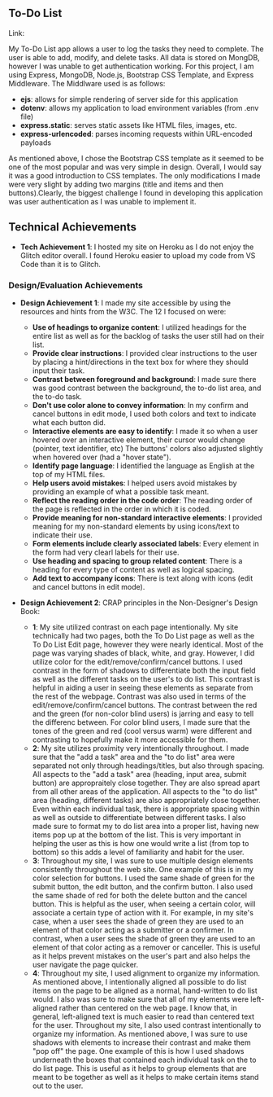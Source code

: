 ## To-Do List

Link:

My To-Do List app allows a user to log the tasks they need to complete. The user is able to add, modify, and delete tasks. All data is stored on MongDB, however I was unable to get authentication working. For this project, I am using Express, MongoDB, Node.js, Bootstrap CSS Template, and Express Middleware. The Middlware used is as follows:
- **ejs**: allows for simple rendering of server side for this application
- **dotenv**: allows my application to load environment variables (from .env file)
- **express.static**: serves static assets like HTML files, images, etc.
- **express-urlencoded**: parses incoming requests within URL-encoded payloads

As mentioned above, I chose the Bootstrap CSS template as it seemed to be one of the most popular and was very simple in design. Overall, I would say it was a good introduction to CSS templates. The only modifications I made were very slight by adding two margins (title and items and then buttons).Clearly, the biggest challenge I found in developing this application was user authentication as I was unable to implement it.

## Technical Achievements
- **Tech Achievement 1**: I hosted my site on Heroku as I do not enjoy the Glitch editor overall. I found Heroku easier to upload my code from VS Code than it is to Glitch.

### Design/Evaluation Achievements
- **Design Achievement 1**: I made my site accessible by using the resources and hints from the W3C. The 12 I focused on were:
    - **Use of headings to organize content**: I utilized headings for the entire list as well as for the backlog of tasks the user still had on their list.
    - **Provide clear instructions**: I provided clear instructions to the user by placing a hint/directions in the text box for where they should input their task.
    - **Contrast between foreground and background**: I made sure there was good contrast between the background, the to-do list area, and the to-do task.
    - **Don't use color alone to convey information**: In my confirm and cancel buttons in edit mode, I used both colors and text to indicate what each button did.
    - **Interactive elements are easy to identify**: I made it so when a user hovered over an interactive element, their cursor would change (pointer, text identifier, etc) The buttons' colors also adjusted slightly when hovered over (had a "hover state").
    - **Identify page language**: I identified the language as English at the top of my HTML files.
    - **Help users avoid mistakes**: I helped users avoid mistakes by providing an example of what a possible task meant.
    - **Reflect the reading order in the code order**: The reading order of the page is reflected in the order in which it is coded.
    - **Provide meaning for non-standard interactive elements**: I provided meaning for my non-standard elements by using icons/text to indicate their use.
    - **Form elements include clearly associated labels**: Every element in the form had very clearl labels for their use.
    - **Use heading and spacing to group related content**: There is a heading for every type of content as well as logical spacing.
    - **Add text to accompany icons**: There is text along with icons (edit and cancel buttons in edit mode).

- **Design Achievement 2**: CRAP principles in the Non-Designer's Design Book:
    - **1**: My site utilized contrast on each page intentionally. My site technically had two pages, both the To Do List page as well as the To Do List Edit page, however they were nearly identical. Most of the page was varying shades of black, white, and gray. However, I did utilize color for the edit/remove/confirm/cancel buttons. I used contrast in the form of shadows to differentiate both the input field as well as the different tasks on the user's to do list. This contrast is helpful in aiding a user in seeing these elements as separate from the rest of the webpage. Contrast was also used in terms of the edit/remove/confirm/cancel buttons. The contrast between the red and the green (for non-color blind users) is jarring and easy to tell the differenc between. For color blind users, I made sure that the tones of the green and red (cool versus warm) were different and contrasting to hopefully make it more accessible for them.
    - **2**: My site utilizes proximity very intentionally throughout. I made sure that the "add a task" area and the "to do list" area were separated not only through headings/titles, but also through spacing. All aspects to the "add a task" area (heading, input area, submit button) are appropraitely close together. They are also spread apart from all other areas of the application. All aspects to the "to do list" area (heading, different tasks) are also appropriately close together. Even within each individual task, there is appropriate spacing within as well as outside to differentiate between different tasks. I also made sure to format my to do list area into a proper list, having new items pop up at the bottom of the list. This is very important in helping the user as this is how one would write a list (from top to bottom) so this adds a level of familiarity and habit for the user. 
    - **3**: Throughout my site, I was sure to use multiple design elements consistently throughout the web site. One example of this is in my color selection for buttons. I used the same shade of green for the submit button, the edit button, and the confirm button. I also used the same shade of red for both the delete button and the cancel button. This is helpful as the user, when seeing a certain color, will associate a certain type of action with it. For example, in my site's case, when a user sees the shade of green they are used to an element of that color acting as a submitter or a confirmer. In contrast, when a user sees the shade of green they are used to an element of that color acting as a remover or canceller. This is useful as it helps prevent mistakes on the user's part and also helps the user navigate the page quicker.
    - **4**: Throughout my site, I used alignment to organize my information. As mentioned above, I intentionally aligned all possible to do list items on the page to be aligned as a normal, hand-written to do list would. I also was sure to make sure that all of my elements were left-aligned rather than centered on the web page. I know that, in general, left-aligned text is much easier to read than centered text for the user. Throughout my site, I also used contrast intentionally to organize my information. As mentioned above, I was sure to use shadows with elements to increase their contrast and make them "pop off" the page. One example of this is how I used shadows underneath the boxes that contained each individual task on the to do list page. This is useful as it helps to group elements that are meant to be together as well as it helps to make certain items stand out to the user.







